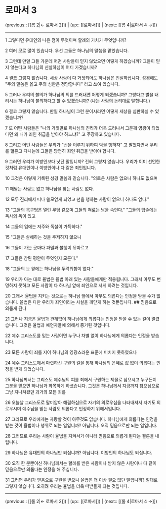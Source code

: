 # 로마서 3

(previous:: [[롬 2|← 로마서 2]]) | (up:: [[로마서]]) | (next:: [[롬 4|로마서 4 →]])

***




1 
그렇다면 유대인의 나은 점이 무엇이며 할례의 가치가 무엇입니까? 



2 
여러 모로 많이 있습니다. 우선 그들은 하나님의 말씀을 맡았습니다. 



3 
그런데 만일 그들 가운데 어떤 사람들이 믿지 않았으면 어떻게 하겠습니까? 그들이 믿지 않는다고 하나님의 신실하심이 어디 가겠습니까? 



4 
결코 그렇지 않습니다. 세상 사람이 다 거짓되어도 하나님은 진실하십니다. 성경에도 "주의 말씀은 옳고 주의 심판은 정당합니다" 라고 쓰여 있습니다. 



5 
그러나 우리의 불의가 하나님의 의를 드러내면 어떻게 되겠습니까? 그렇다고 벌을 내리시는 하나님이 불의하다고 할 수 있겠습니까? (나는 사람의 논리대로 말합니다.) 



6 
결코 그렇지 않습니다. 만일 하나님이 그런 분이시라면 어떻게 세상을 심판하실 수 있겠습니까? 



7 
또 어떤 사람들은 "나의 거짓말로 하나님의 진리가 더욱 드러나서 그분께 영광이 되었다면 왜 내가 죄인 취급을 받아야 하느냐?" 고 주장하고 있습니다. 



8 
그리고 어떤 사람들은 우리가 "선을 이루기 위하여 악을 행하자" 고 말했다면서 우리를 헐뜯고 다니는데 그들은 당연히 죄인 취급을 받아야 합니다. 



9 
그러면 우리가 이방인보다 낫단 말입니까? 전혀 그렇지 않습니다. 우리가 이미 선언한 것처럼 유대인이나 이방인이나 다 같은 죄인입니다. 



10 
그것은 이렇게 기록된 성경 말씀과 같습니다. "의로운 사람은 없으니 하나도 없으며 



11 
깨닫는 사람도 없고 하나님을 찾는 사람도 없다. 



12 
모두 진리에서 떠나 쓸모없게 되었고 선을 행하는 사람이 없으니 하나도 없다." 



13 
"그들의 목구멍은 열린 무덤 같으며 그들의 혀로는 남을 속인다." "그들의 입술에는 독사의 독이 있고 



14 
그들의 입에는 저주와 독설이 가득하다." 



15 
"그들은 살해하는 것을 주저하지 않으니 



16 
그들이 가는 곳마다 파멸과 불행이 뒤따르고 



17 
그들은 참된 평안이 무엇인지 모른다." 



18 
"그들의 눈 앞에는 하나님을 두려워함이 없다." 



19 
우리가 아는 대로 율법은 율법 아래 있는 사람들에게만 적용됩니다. 그래서 아무도 변명하지 못하고 모든 사람이 다 하나님 앞에 죄인으로 서게 하려는 것입니다. 



20 
그래서 율법을 지키는 것으로는 하나님 앞에서 아무도 의롭다는 인정을 받을 수가 없습니다. 율법은 다만 우리가 죄인이라는 사실을 깨닫게 하는 것뿐입니다. ## 믿음으로 의롭게 된다 



21 
그러나 지금은 율법과 관계없이 하나님에게 의롭다는 인정을 받을 수 있는 길이 열렸습니다. 그것은 율법과 예언자들에 의해서 증거된 것입니다. 



22 
예수 그리스도를 믿는 사람이면 누구나 차별 없이 하나님에게 의롭다는 인정을 받습니다. 



23 
모든 사람이 죄를 지어 하나님의 영광스러운 표준에 미치지 못하였으나 



24 
예수 그리스도께서 마련하신 구원의 길을 통해 하나님의 은혜로 값 없이 의롭다는 인정을 받게 되었습니다. 



25 
하나님께서는 그리스도 예수님의 피를 죄에서 구원하는 제물로 삼으시고 누구든지 그분을 믿으면 하나님과 화목하게 하셨습니다. 그것은 하나님께서 지금까지 참으심으로 그냥 지나쳐왔던 과거의 모든 죄를 



26 
오늘날 그리스도로 말미암아 해결하심으로 자기의 의로우심을 나타내셔서 자기도 의로우시며 예수님을 믿는 사람도 의롭다고 인정하기 위해서입니다. 



27 
그러므로 우리에게는 자랑할 것이 아무것도 없습니다. 하나님에게 의롭다는 인정을 받는 것이 율법이나 행위로 되는 일입니까? 아닙니다. 오직 믿음으로만 되는 일입니다. 



28 
그러므로 우리는 사람이 율법을 지켜서가 아니라 믿음으로 의롭게 된다는 결론을 내립니다. 



29 
하나님은 유대인의 하나님만 되십니까? 아닙니다. 이방인의 하나님도 되십니다. 



30 
오직 한 분뿐이신 하나님께서는 할례를 받은 사람이나 받지 않은 사람이나 다 같이 믿음으로만 의롭다는 인정을 해 주십니다. 



31 
그러면 우리가 믿음으로 구원을 받으니 율법은 더 이상 필요 없단 말입니까? 절대로 그렇지 않습니다. 오히려 우리는 율법을 더욱 떠받들게 되는 것입니다.

***

(previous:: [[롬 2|← 로마서 2]]) | (up:: [[로마서]]) | (next:: [[롬 4|로마서 4 →]])

